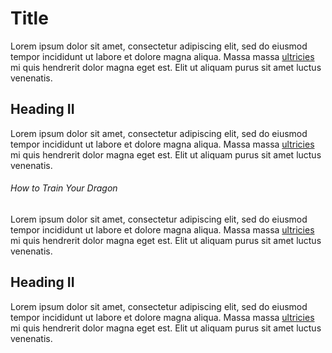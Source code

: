 # Title

Lorem ipsum dolor sit amet, consectetur adipiscing elit, sed do eiusmod tempor incididunt ut labore et dolore magna aliqua. Massa
massa [ultricies](../../) mi quis hendrerit dolor magna eget est. Elit ut aliquam purus sit amet luctus venenatis.

## Heading II

Lorem ipsum dolor sit amet, consectetur adipiscing elit, sed do eiusmod tempor incididunt ut labore et dolore magna aliqua. Massa
massa [ultricies](../../#how-to-train-your-dragon) mi quis hendrerit dolor magna eget est. Elit ut aliquam purus sit amet luctus
venenatis.

###### How to Train Your Dragon

Lorem ipsum dolor sit amet, consectetur adipiscing elit, sed do eiusmod tempor incididunt ut labore et dolore magna aliqua. Massa
massa [ultricies](../) mi quis hendrerit dolor magna eget est. Elit ut aliquam purus sit amet luctus venenatis.

## Heading II

Lorem ipsum dolor sit amet, consectetur adipiscing elit, sed do eiusmod tempor incididunt ut labore et dolore magna aliqua. Massa
massa [ultricies](../#how-to-train-your-dragon) mi quis hendrerit dolor magna eget est. Elit ut aliquam purus sit amet luctus
venenatis.

